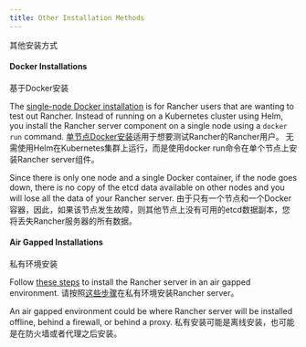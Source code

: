 ```yaml
---
title: Other Installation Methods
---
```

其他安装方式

#### Docker Installations
基于Docker安装

The [single-node Docker installation](/docs/installation/other-installation-methods/single-node-docker) is for Rancher users that are wanting to test out Rancher. Instead of running on a Kubernetes cluster using Helm, you install the Rancher server component on a single node using a `docker run` command.
[单节点Docker安装](/docs/installation/other-installation-methods/single-node-docker)适用于想要测试Rancher的Rancher用户。 无需使用Helm在Kubernetes集群上运行，而是使用docker run命令在单个节点上安装Rancher server组件。

Since there is only one node and a single Docker container, if the node goes down, there is no copy of the etcd data available on other nodes and you will lose all the data of your Rancher server.
由于只有一个节点和一个Docker容器，因此，如果该节点发生故障，则其他节点上没有可用的etcd数据副本，您将丢失Rancher服务器的所有数据。

#### Air Gapped Installations
私有环境安装

Follow [these steps](/docs/installation/other-installation-methods/air-gap) to install the Rancher server in an air gapped environment.
请按照[这些步骤](/docs/installation/other-installation-methods/air-gap)在私有环境安装Rancher server。

An air gapped environment could be where Rancher server will be installed offline, behind a firewall, or behind a proxy.
私有安装可能是离线安装，也可能是在防火墙或者代理之后安装。
